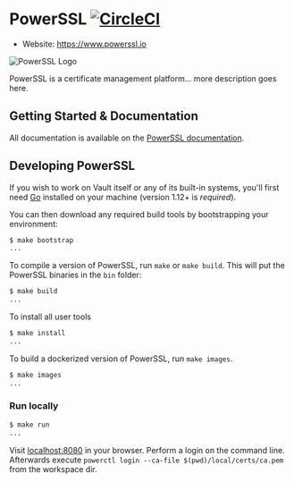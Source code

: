 # PowerSSL [![CircleCI](https://circleci.com/gh/powerssl/powerssl.svg?style=svg&circle-token=572c8a8bf77274579537593224433d5de2a0bf09)](https://circleci.com/gh/powerssl/powerssl)

- Website: https://www.powerssl.io

![PowerSSL Logo](https://docs.powerssl.io/assets/images/powerssl.png)

PowerSSL is a certificate management platform... more description goes here.

Getting Started & Documentation
-------------------------------

All documentation is available on the [PowerSSL documentation](https://docs.powerssl.io).

Developing PowerSSL
-------------------

If you wish to work on Vault itself or any of its built-in systems, you'll
first need [Go](https://www.golang.org) installed on your machine (version
1.12+ is *required*).

You can then download any required build tools by bootstrapping your environment:

```sh
$ make bootstrap
...
```

To compile a version of PowerSSL, run `make` or `make build`.
This will put the PowerSSL binaries in the `bin` folder:

```sh
$ make build
...
```

To install all user tools 
```sh
$ make install
...
```

To build a dockerized version of PowerSSL, run `make images`.

```sh
$ make images
...
```

### Run locally

```sh
$ make run 
...
```

Visit [localhost:8080](http://localhost:8080) in your browser.
Perform a login on the command line.
Afterwards execute `powerctl login --ca-file $(pwd)/local/certs/ca.pem` from the workspace dir.
